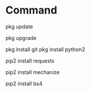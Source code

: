 
# Command

 pkg update  

 pkg upgrade 

 pkg install git pkg install python2 

 pip2 install requests 

 pip2 install mechanize 

 pip2 install bs4

